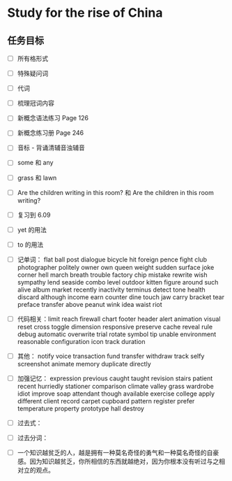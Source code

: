 # Study for the rise of China

## 任务目标

- [ ] 所有格形式

- [ ] 特殊疑问词

- [ ] 代词

- [ ] 梳理冠词内容

- [ ] 新概念语法练习 Page 126

- [ ] 新概念练习册 Page 246

- [ ] 音标 - 背诵清辅音浊辅音

- [ ] some 和 any

- [ ] grass 和 lawn

- [ ] Are the children writing in this room? 和 Are the children in this room writing?

- [ ] 复习到 6.09

- [ ] yet 的用法

- [ ] to 的用法

- [ ] 记单词： flat ball post dialogue bicycle hit foreign pence fight club photographer politely owner own queen weight sudden surface joke corner hell march breath trouble factory chip mistake rewrite wish sympathy lend seaside combo level outdoor kitten figure around such alive album market recently inactivity terminus detect tone health discard although income earn counter dine touch jaw carry bracket tear preface transfer above peanut wink idea waist riot

- [ ] 代码相关：limit reach firewall chart footer header alert animation visual reset cross toggle dimension responsive preserve cache reveal rule debug automatic overwrite trial rotate symbol tip unable environment reasonable configuration icon track duration

- [ ] 其他： notify voice transaction fund transfer withdraw track selfy screenshot animate memory duplicate directly

- [ ] 加强记忆： expression previous caught taught revision stairs patient recent hurriedly stationer comparison climate valley grass wardrobe idiot improve soap attendant though available exercise college apply different client record carpet cupboard pattern register prefer temperature property prototype hall destroy

- [ ] 过去式：

- [ ] 过去分词：

- [ ] 一个知识越贫乏的人，越是拥有一种莫名奇怪的勇气和一种莫名奇怪的自豪感。因为知识越贫乏，你所相信的东西就越绝对，因为你根本没有听过与之相对立的观点。
